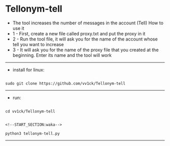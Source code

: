 # Tellonym-tell
- The tool increases the number of messages in the account (Tell)
How to use it
- 1 - First, create a new file called proxy.txt and put the proxy in it
- 2 - Run the tool file, it will ask you for the name of the account whose tell you want to increase
- 3 - It will ask you for the name of the proxy file that you created at the beginning. Enter its name and the tool will work
---------------
- install for linux:
<!--START_SECTION:waka-->
```

sudo git clone https://github.com/vv1ck/Tellonym-tell

```
<!--END_SECTION:waka-->
---------------
- run:
<!--START_SECTION:waka-->
```

cd vv1ck/Tellonym-tell

```
<!--END_SECTION:waka-->

```

<!--START_SECTION:waka-->

python3 tellonym-tell.py

```

<!--END_SECTION:waka-->
---------------
